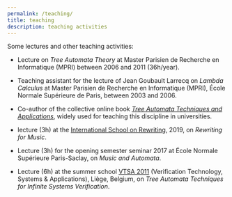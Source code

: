 ```yaml
---
permalink: /teaching/
title: teaching
description: teaching activities
---
```


Some lectures and other teaching activities:

* Lecture on _Tree Automata Theory_ at Master Parisien de Recherche en Informatique (MPRI) between 2006 and 2011 (36h/year).

* Teaching assistant for the lecture of Jean Goubault Larrecq on _Lambda Calculus_ at Master Parisien de Recherche en Informatique (MPRI), École Normale Supérieure de Paris, between 2003 and 2006.

* Co-author of the collective online book [_Tree Automata Techniques and Applications_](http://tata.gforge.inria.fr/), widely used for teaching this discipline in universities.

* lecture (3h) at the [International School on Rewriting](https://isr2019.inria.fr), 2019, on _Rewriting for Music_.

* Lecture (3h) for the opening semester seminar 2017 at École Normale Supérieure Paris-Saclay, on _Music and Automata_.

* Lecture (6h) at the summer school [VTSA 2011](https://resources.mpi-inf.mpg.de/departments/rg1/conferences/vtsa11/) (Verification Technology, Systems & Applications), Liège, Belgium, on _Tree Automata Techniques for Infinite Systems Verification_.